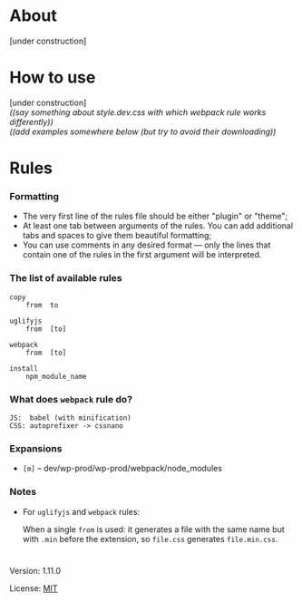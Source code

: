# About

[under construction]

# How to use

[under construction]  
*((say something about style.dev.css with which webpack rule works differently))*  
*((add examples somewhere below (but try to avoid their downloading))* 

# Rules

### Formatting

- The very first line of the rules file should be either "plugin" or "theme";
- At least one tab between arguments of the rules. You can add additional tabs and spaces to give them beautiful formatting;
- You can use comments in any desired format — only the lines that contain one of the rules in the first argument will be interpreted.

### The list of available rules

    copy
        from  to

    uglifyjs
        from  [to]

    webpack
        from  [to]

    install
        npm_module_name

### What does `webpack` rule do?
 
    JS:  babel (with minification)
    CSS: autoprefixer -> cssnano

### Expansions

* `[m]` – dev/wp-prod/wp-prod/webpack/node_modules

### Notes

  - For `uglifyjs` and `webpack` rules:   

    When a single `from` is used: it generates a file 
    with the same name but with `.min` before the extension,
    so `file.css` generates `file.min.css`.

#

Version: 1.11.0

License: [MIT](https://github.com/vladlu/wp-prod/blob/master/LICENSE)
